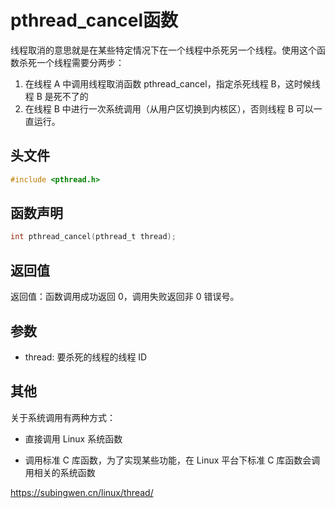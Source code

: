 # pthread_cancel函数

线程取消的意思就是在某些特定情况下在一个线程中杀死另一个线程。使用这个函数杀死一个线程需要分两步：

1. 在线程 A 中调用线程取消函数 pthread_cancel，指定杀死线程 B，这时候线程 B 是死不了的
2. 在线程 B 中进行一次系统调用（从用户区切换到内核区），否则线程 B 可以一直运行。

## 头文件

```c
#include <pthread.h>
```



## 函数声明

```c
int pthread_cancel(pthread_t thread);
```

## 返回值

返回值：函数调用成功返回 0，调用失败返回非 0 错误号。

## 参数

- thread: 要杀死的线程的线程 ID



## 其他

关于系统调用有两种方式：

- 直接调用 Linux 系统函数

- 调用标准 C 库函数，为了实现某些功能，在 Linux 平台下标准 C 库函数会调用相关的系统函数



https://subingwen.cn/linux/thread/
